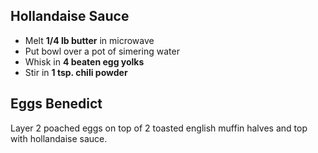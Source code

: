 ## Hollandaise Sauce

* Melt **1/4 lb butter** in microwave
* Put bowl over a pot of simering water
* Whisk in **4 beaten egg yolks**
* Stir in **1 tsp. chili powder**

## Eggs Benedict

Layer 2 poached eggs on top of 2 toasted english muffin halves and top with hollandaise sauce.
